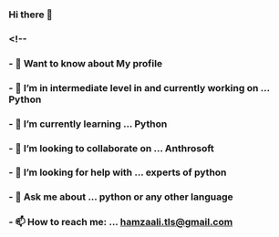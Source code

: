 ### Hi there 👋

###  <!--

### - 🧐 Want to know about My profile


### - 🔭 I’m in intermediate level in and currently working on ... Python
### - 🌱 I’m currently learning ... Python
### - 👯 I’m looking to collaborate on ... Anthrosoft 
### - 🤔 I’m looking for help with ... experts of python
### - 💬 Ask me about ... python or any other language
### - 📫 How to reach me: ... hamzaali.tls@gmail.com

